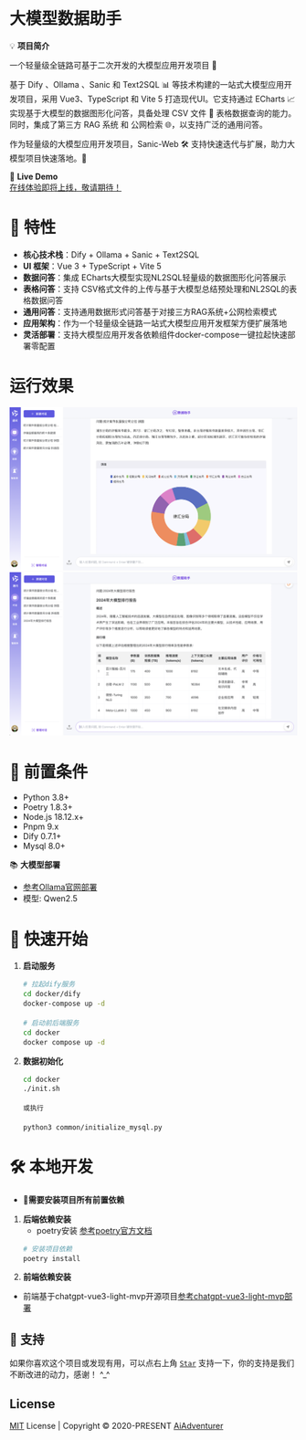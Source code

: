 # 大模型数据助手

💡 **项目简介**

一个轻量级全链路可基于二次开发的大模型应用开发项目 🚀

基于 Dify 、Ollama 、Sanic 和 Text2SQL 📊 等技术构建的一站式大模型应用开发项目，采用 Vue3、TypeScript 和 Vite 5 打造现代UI。它支持通过 ECharts 📈 实现基于大模型的数据图形化问答，具备处理 CSV 文件 📂 表格数据查询的能力。同时，集成了第三方 RAG 系统 和 公网检索 🌐，以支持广泛的通用问答。

作为轻量级的大模型应用开发项目，Sanic-Web 🛠️ 支持快速迭代与扩展，助力大模型项目快速落地。🚀

🌈 **Live Demo**  
[在线体验即将上线，敬请期待！]()

# 🎉 **特性**
- **核心技术栈**：Dify + Ollama + Sanic + Text2SQL
- **UI 框架**：Vue 3 + TypeScript + Vite 5
- **数据问答**：集成 ECharts大模型实现NL2SQL轻量级的数据图形化问答展示
- **表格问答**：支持 CSV格式文件的上传与基于大模型总结预处理和NL2SQL的表格数据问答
- **通用问答**：支持通用数据形式问答基于对接三方RAG系统+公网检索模式
- **应用架构**：作为一个轻量级全链路一站式大模型应用开发框架方便扩展落地
- **灵活部署**：支持大模型应用开发各依赖组件docker-compose一键拉起快速部署零配置

# 运行效果
![image](./images/chat-02.png)
![image](./images/chat-03.png)

# 🔧 **前置条件**
* Python 3.8+
* Poetry 1.8.3+
* Node.js 18.12.x+
* Pnpm 9.x
* Dify 0.7.1+
* Mysql 8.0+

📚 **大模型部署**
- [参考Ollama官网部署](https://ollama.com/docs/install)
- 模型: Qwen2.5


# 🚀 **快速开始**

1. **启动服务**
   ```bash
   # 拉起dify服务
   cd docker/dify
   docker-compose up -d
   
   # 启动前后端服务
   cd docker
   docker compose up -d

2. **数据初始化**
   ```bash
   cd docker
   ./init.sh
   
   或执行
   
   python3 common/initialize_mysql.py


# 🛠️ **本地开发**
- 🔧**需要安装项目所有前置依赖**
1. **后端依赖安装**  
   - poetry安装 [参考poetry官方文档](https://python-poetry.org/docs/)
   ```bash
   # 安装项目依赖
   poetry install

2. **前端依赖安装**  
- 前端基于chatgpt-vue3-light-mvp开源项目[参考chatgpt-vue3-light-mvp部署](https://github.com/pdsuwwz/chatgpt-vue3-light-mvp)

## 🌹 支持

如果你喜欢这个项目或发现有用，可以点右上角 [`Star`](https://github.com/pdsuwwz/chatgpt-vue3-light-mvp) 支持一下，你的支持是我们不断改进的动力，感谢！ ^_^ 


## License

[MIT](./LICENSE) License | Copyright © 2020-PRESENT [AiAdventurer](https://github.com/apconw)